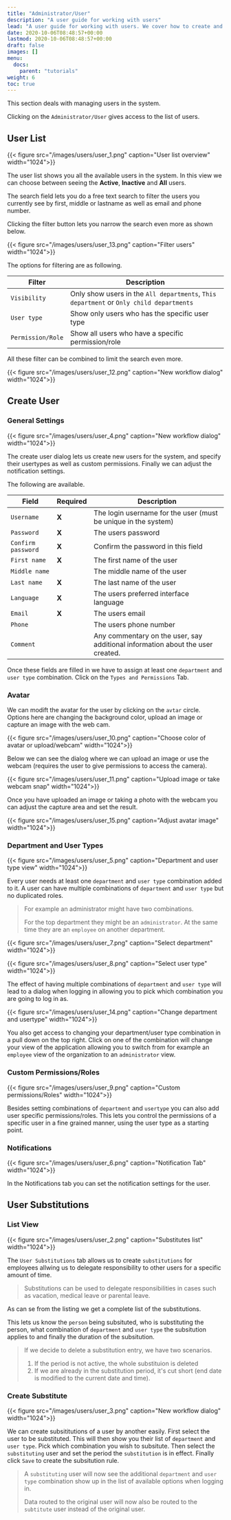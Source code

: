 ```yaml
---
title: "Administrator/User"
description: "A user guide for working with users"
lead: "A user guide for working with users. We cover how to create and modify users."
date: 2020-10-06T08:48:57+00:00
lastmod: 2020-10-06T08:48:57+00:00
draft: false
images: []
menu:
  docs:
    parent: "tutorials"
weight: 6
toc: true
---
```

This section deals with managing users in the system.

Clicking on the `Administrator/User` gives access to the list of users.

## User List
{{< figure src="/images/users/user_1.png" caption="User list overview" width="1024">}}

The user list shows you all the available users in the system. In this view we can choose between seeing the **Active**, **Inactive** and **All** users.

The search field lets you do a free text search to filter the users you currently see by first, middle or lastname as well as email and phone number.

Clicking the filter button lets you narrow the search even more as shown below.

{{< figure src="/images/users/user_13.png" caption="Filter users" width="1024">}}

The options for filtering are as following.

| Filter | Description |
| --- | --- |
| `Visibility` | Only show users in the `All departments`, `This department` or `Only child departments` |
| `User type` | Show only users who has the specific user type |
| `Permission/Role` | Show all users who have a specific permission/role |

All these filter can be combined to limit the search even more.

{{< figure src="/images/users/user_12.png" caption="New workflow dialog" width="1024">}}

## Create User

### General Settings

{{< figure src="/images/users/user_4.png" caption="New workflow dialog" width="1024">}}

The create user dialog lets us create new users for the system, and specify their usertypes as well as custom permissions. Finally we can adjust the notification settings.

The following are available.

| Field | Required | Description |
| --- | --- | --- |
| `Username` | **X** | The login username for the user (must be unique in the system) |
| `Password` | **X** | The users password |
| `Confirm password` | **X** | Confirm the password in this field |
| `First name` | **X** | The first name of the user |
| `Middle name` |  | The middle name of the user |
| `Last name` | **X** | The last name of the user |
| `Language` | **X** | The users preferred interface language |
| `Email` | **X** | The users email |
| `Phone` |  | The users phone number |
| `Comment` |  | Any commentary on the user, say additional information about the user created. |

Once these fields are filled in we have to assign at least one `department` and `user type` combination. Click on the `Types and Permissions` Tab.

### Avatar

We can modift the avatar for the user by clicking on the `avtar` circle. Options here are changing the background color, upload an image or capture an image with the web cam.

{{< figure src="/images/users/user_10.png" caption="Choose color of avatar or upload/webcam" width="1024">}}

Below we can see the dialog where we can upload an image or use the webcam (requires the user to give permissions to access the camera).

{{< figure src="/images/users/user_11.png" caption="Upload image or take webcam snap" width="1024">}}

Once you have uploaded an image or taking a photo with the webcam you can adjust the capture area and set the result.

{{< figure src="/images/users/user_15.png" caption="Adjust avatar image" width="1024">}}

### Department and User Types
{{< figure src="/images/users/user_5.png" caption="Department and user type view" width="1024">}}

Every user needs at least one `department` and `user type` combination added to it. A user can have multiple combinations of
`department` and `user type` but no duplicated roles.

> For example an administrator might have two combinations.
>
> For the top department they might be an `administrator`.
> At the same time they are an `employee` on another department.

{{< figure src="/images/users/user_7.png" caption="Select department" width="1024">}}

{{< figure src="/images/users/user_8.png" caption="Select user type" width="1024">}}

The effect of having multiple combinations of `department` and `user type` will lead to a dialog when logging in allowing you to pick which combination
you are going to log in as.

{{< figure src="/images/users/user_14.png" caption="Change department and usertype" width="1024">}}

You also get access to changing your department/user type combination in a pull down on the top right. Click on one of the combination will change your view
of the application allowing you to switch from for example an `employee` view of the organization to an `administrator` view.

### Custom Permissions/Roles

{{< figure src="/images/users/user_9.png" caption="Custom permissions/Roles" width="1024">}}

Besides setting combinations of `department` and `usertype` you can also add user specific permissions/roles. This lets you control the permissions of a specific user in a fine grained manner, using the user type as a starting point.

### Notifications

{{< figure src="/images/users/user_6.png" caption="Notification Tab" width="1024">}}

In the Notifications tab you can set the notification settings for the user.

## User Substitutions

### List View

{{< figure src="/images/users/user_2.png" caption="Substitutes list" width="1024">}}

The `User Substitutions` tab allows us to create `substitutions` for employees allwing us to delegate responsibility to other users for a specific amount of time.

> Substitutions can be used to delegate responsibilities in cases such as vacation, medical leave or parental leave.

As can se from the listing we get a complete list of the substitutions.

This lets us know the `person` being subsituted, who is substituting the person, what combination of `department` and `user type` the subsitution applies to and finally the duration of the subsitution.

> If we decide to delete a substitution entry, we have two scenarios.
> 
> 1. If the period is not active, the whole substituion is deleted
> 2. If we are already in the substitution period, it's cut short (end date is modified to the current date and time).

### Create Substitute

{{< figure src="/images/users/user_3.png" caption="New workflow dialog" width="1024">}}

We can create subsititutions of a user by another easily. First select the user to be substituted. This will then show you their list of `department` and `user type`. Pick which combination you wish to subsitute. Then select the `substituting` user and set the period the `substitution` is in effect. Finally click `Save` to create the subsitution rule.

> A `substituting` user will now see the additional `department` and `user type` combination show up in the list of available options when logging in.
>
> Data routed to the original user will now also be routed to the `subtitute` user instead of the original user.
